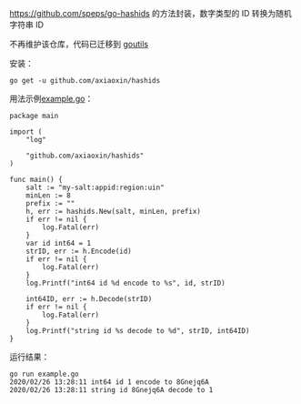 https://github.com/speps/go-hashids 的方法封装，数字类型的 ID 转换为随机字符串 ID

不再维护该仓库，代码已迁移到 [goutils](http://github.com/axiaoxin-com/goutils/hashids.go)

安装：

    go get -u github.com/axiaoxin/hashids

用法示例[example.go](https://github.com/axiaoxin/hashids/blob/master/example/example.go)：

    package main

    import (
        "log"

        "github.com/axiaoxin/hashids"
    )

    func main() {
        salt := "my-salt:appid:region:uin"
        minLen := 8
        prefix := ""
        h, err := hashids.New(salt, minLen, prefix)
        if err != nil {
            log.Fatal(err)
        }
        var id int64 = 1
        strID, err := h.Encode(id)
        if err != nil {
            log.Fatal(err)
        }
        log.Printf("int64 id %d encode to %s", id, strID)

        int64ID, err := h.Decode(strID)
        if err != nil {
            log.Fatal(err)
        }
        log.Printf("string id %s decode to %d", strID, int64ID)
    }

运行结果：

    go run example.go
    2020/02/26 13:28:11 int64 id 1 encode to 8Gnejq6A
    2020/02/26 13:28:11 string id 8Gnejq6A decode to 1

